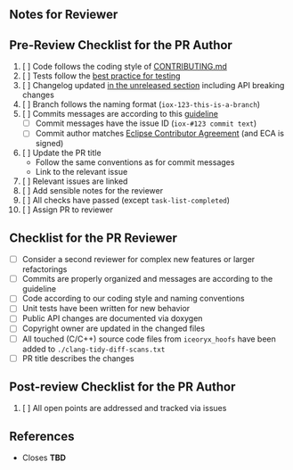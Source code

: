 ## Notes for Reviewer
<!-- Items in addition to the checklist below that the reviewer should look for -->

## Pre-Review Checklist for the PR Author

1. [ ] Code follows the coding style of [CONTRIBUTING.md][contributing]
1. [ ] Tests follow the [best practice for testing][testing]
1. [ ] Changelog updated [in the unreleased section][changelog] including API breaking changes
1. [ ] Branch follows the naming format (`iox-123-this-is-a-branch`)
1. [ ] Commits messages are according to this [guideline][commit-guidelines]
    - [ ] Commit messages have the issue ID (`iox-#123 commit text`)
    - [ ] Commit author matches [Eclipse Contributor Agreement][eca] (and ECA is signed)
1. [ ] Update the PR title
   - Follow the same conventions as for commit messages
   - Link to the relevant issue
1. [ ] Relevant issues are linked
1. [ ] Add sensible notes for the reviewer
1. [ ] All checks have passed (except `task-list-completed`)
1. [ ] Assign PR to reviewer

[commit-guidelines]: https://tbaggery.com/2008/04/19/a-note-about-git-commit-messages.html
[eca]: http://www.eclipse.org/legal/ECA.php
[contributing]: https://github.com/eclipse-iceoryx/iceoryx/blob/main/CONTRIBUTING.md#coding-style
[testing]: https://github.com/eclipse-iceoryx/iceoryx/blob/main/doc/website/concepts/best-practice-for-testing.md
[changelog]: https://github.com/eclipse-iceoryx/iceoryx/blob/main/doc/website/release-notes/iceoryx-unreleased.md

## Checklist for the PR Reviewer

- [ ] Consider a second reviewer for complex new features or larger refactorings
- [ ] Commits are properly organized and messages are according to the guideline
- [ ] Code according to our coding style and naming conventions
- [ ] Unit tests have been written for new behavior
- [ ] Public API changes are documented via doxygen
- [ ] Copyright owner are updated in the changed files
- [ ] All touched (C/C++) source code files from `iceoryx_hoofs` have been added to `./clang-tidy-diff-scans.txt`
- [ ] PR title describes the changes

## Post-review Checklist for the PR Author

1. [ ] All open points are addressed and tracked via issues

## References

<!-- Use either 'Closes #123' or 'Relates to #123' to reference the corresponding issue. -->

- Closes **TBD**
